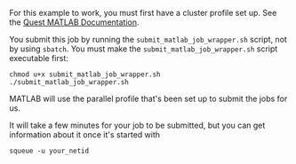 For this example to work, you must first have a cluster profile set up.  See the [Quest MATLAB Documentation](https://services.northwestern.edu/TDClient/30/Portal/KB/ArticleDet?ID=1548#multinode).

You submit this job by running the `submit_matlab_job_wrapper.sh` script, not by using `sbatch`. You must make the `submit_matlab_job_wrapper.sh` script executable first:

```
chmod u+x submit_matlab_job_wrapper.sh
./submit_matlab_job_wrapper.sh
```

MATLAB will use the parallel profile that's been set up to submit the jobs for us.

It will take a few minutes for your job to be submitted, but you can get information about it once it's started with 

```
squeue -u your_netid
```

